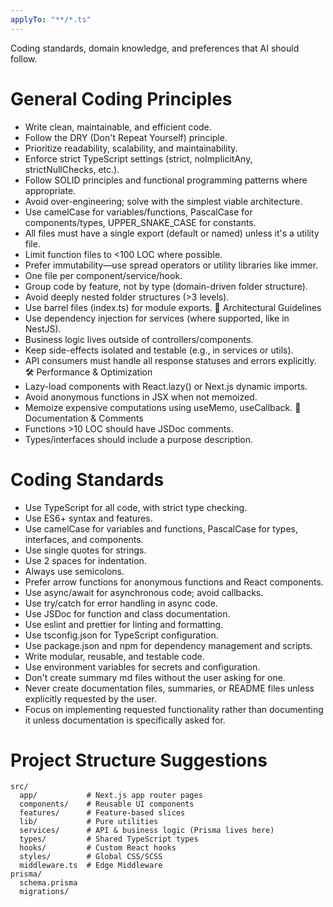 ```yaml
---
applyTo: "**/*.ts"
---
```


Coding standards, domain knowledge, and preferences that AI should follow.

# General Coding Principles

-   Write clean, maintainable, and efficient code.
-   Follow the DRY (Don't Repeat Yourself) principle.
-   Prioritize readability, scalability, and maintainability.
-   Enforce strict TypeScript settings (strict, noImplicitAny, strictNullChecks, etc.).
-   Follow SOLID principles and functional programming patterns where appropriate.
-   Avoid over-engineering; solve with the simplest viable architecture.
-   Use camelCase for variables/functions, PascalCase for components/types, UPPER_SNAKE_CASE for constants.
-   All files must have a single export (default or named) unless it's a utility file.
-   Limit function files to <100 LOC where possible.
-   Prefer immutability—use spread operators or utility libraries like immer.
-   One file per component/service/hook.
-   Group code by feature, not by type (domain-driven folder structure).
-   Avoid deeply nested folder structures (>3 levels).
-   Use barrel files (index.ts) for module exports.
    🧠 Architectural Guidelines
-   Use dependency injection for services (where supported, like in NestJS).
-   Business logic lives outside of controllers/components.
-   Keep side-effects isolated and testable (e.g., in services or utils).
-   API consumers must handle all response statuses and errors explicitly.
    🛠️ Performance & Optimization
-   Lazy-load components with React.lazy() or Next.js dynamic imports.
-   Avoid anonymous functions in JSX when not memoized.
-   Memoize expensive computations using useMemo, useCallback.
    💬 Documentation & Comments
-   Functions >10 LOC should have JSDoc comments.
-   Types/interfaces should include a purpose description.

# Coding Standards

-   Use TypeScript for all code, with strict type checking.
-   Use ES6+ syntax and features.
-   Use camelCase for variables and functions, PascalCase for types, interfaces, and components.
-   Use single quotes for strings.
-   Use 2 spaces for indentation.
-   Always use semicolons.
-   Prefer arrow functions for anonymous functions and React components.
-   Use async/await for asynchronous code; avoid callbacks.
-   Use try/catch for error handling in async code.
-   Use JSDoc for function and class documentation.
-   Use eslint and prettier for linting and formatting.
-   Use tsconfig.json for TypeScript configuration.
-   Use package.json and npm for dependency management and scripts.
-   Write modular, reusable, and testable code.
-   Use environment variables for secrets and configuration.
-   Don't create summary md files without the user asking for one.
-   Never create documentation files, summaries, or README files unless explicitly requested by the user.
-   Focus on implementing requested functionality rather than documenting it unless documentation is specifically asked for.

# Project Structure Suggestions

```
src/
  app/           # Next.js app router pages
  components/    # Reusable UI components
  features/      # Feature-based slices
  lib/           # Pure utilities
  services/      # API & business logic (Prisma lives here)
  types/         # Shared TypeScript types
  hooks/         # Custom React hooks
  styles/        # Global CSS/SCSS
  middleware.ts  # Edge Middleware
prisma/
  schema.prisma
  migrations/
```
